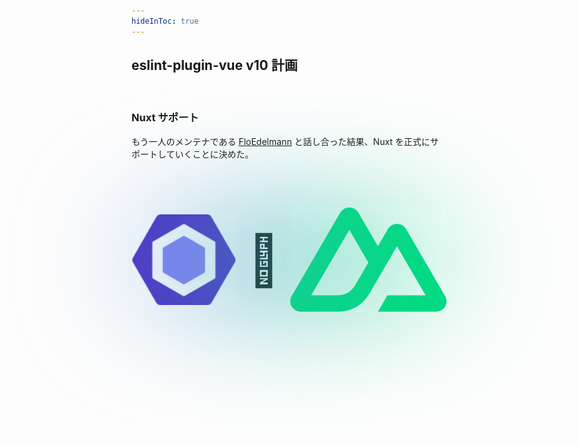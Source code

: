 ```yaml
---
hideInToc: true
---
```


## eslint-plugin-vue v10 計画

<br>

### Nuxt サポート

もう一人のメンテナである [FloEdelmann] と話し合った結果、Nuxt を正式にサポートしていくことに決めた。

[FloEdelmann]: https://github.com/FloEdelmann

<br>

<div class="v10-plan-images" style="display: flex; gap: 1rem; justify-content: space-evenly; align-items: center; font-size: 5rem; position: relative;">

<div style="height: 100px; width: 500px; position: absolute; top: 50%; left: 50%; border-radius: 50%; background-image: linear-gradient(315deg, #00DC82 15%, #8080F2); filter: blur(100px); transform: translate(-50%,-50%);"></div>

<img src="eslint-logo.svg" alt="ESLint" class="eslint-logo" style="width: 250px;">

💚

<img src="nuxt-logo.svg" alt="Nuxt" class="nuxt-logo" style="width: 250px;">

</div>
